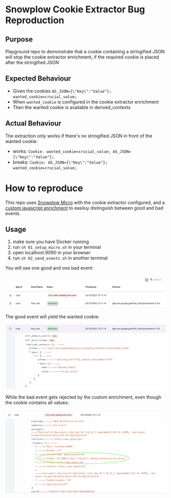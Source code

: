 # Snowplow Cookie Extractor Bug Reproduction

## Purpose

Playground repo to demonstrate that a cookie containing a stringified JSON will stop the cookie extractor enrichment, if the required cookie is placed after the stringified JSON

## Expected Behaviour

- Given the cookies `AS_JSON={\"Key\":"Value"}; wanted_cookie=crucial_value;`
- When `wanted_cookie` is configured in the cookie extractor enrichment
- Then the wanted cookie is available in derived_contexts

## Actual Behaviour

The extraction only works if there's no stringified JSON in front of the wanted cookie:

- works: `Cookie: wanted_cookie=crucial_value; AS_JSON={\"Key\":"Value"};`
- breaks: `Cookie: AS_JSON={\"Key\":"Value"}; wanted_cookie=crucial_value;`

# How to reproduce

This repo uses [Snowplow Micro](https://docs.snowplow.io/docs/testing-debugging/snowplow-micro/what-is-micro/) with the cookie extractor configured, and a [custom javascript enrichment](https://docs.snowplow.io/docs/enriching-your-data/available-enrichments/custom-javascript-enrichment/testing/) to easiluy distinguish between good and bad events.

## Usage

1. make sure you have Docker running
2. run `sh 01_setup_micro.sh` in your terminal
3. open localhost:9090 in your browser
4. run `sh 02_send_events.sh` in another terminal

You will see one good and one bad event:

![events](./images/01-test-events.png)

The good event will yield the wanted cookie:

![good event](./images/02-good-event.png)

While the bad event gets rejected by the custom enrichment, even though the cookie contains all values:

![bad event](./images/03-bad-event.png)
